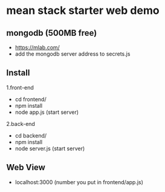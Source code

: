 # mean stack starter web demo

## mongodb (500MB free)
- https://mlab.com/
- add the mongodb server address to secrets.js

## Install
1.front-end
- cd frontend/
- npm install
- node app.js (start server)

2.back-end
- cd backend/
- npm install
- node server.js (start server)

## Web View
- localhost:3000 (number you put in frontend/app.js)
